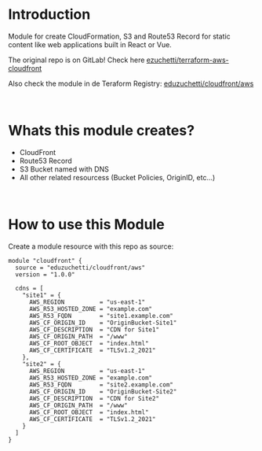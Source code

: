 # Introduction 
Module for create CloudFormation, S3 and Route53 Record for static content like web applications built in React or Vue.

The original repo is on GitLab! Check here [ezuchetti/terraform-aws-cloudfront](https://gitlab.com/ezuchetti/terraform-aws-cloudfront)

Also check the module in de Teraform Registry: [eduzuchetti/cloudfront/aws](https://registry.terraform.io/modules/eduzuchetti/cloudfront/aws)

<br>

# Whats this module creates?
- CloudFront
- Route53 Record
- S3 Bucket named with DNS
- All other related resourcess (Bucket Policies, OriginID, etc...)

<br>

# How to use this Module
Create a module resource with this repo as source:
```
module "cloudfront" {
  source = "eduzuchetti/cloudfront/aws"
  version = "1.0.0"

  cdns = [
    "site1" = {
      AWS_REGION          = "us-east-1"
      AWS_R53_HOSTED_ZONE = "example.com"
      AWS_R53_FQDN        = "site1.example.com"
      AWS_CF_ORIGIN_ID    = "OriginBucket-Site1"
      AWS_CF_DESCRIPTION  = "CDN for Site1"
      AWS_CF_ORIGIN_PATH  = "/www"
      AWS_CF_ROOT_OBJECT  = "index.html"
      AWS_CF_CERTIFICATE  = "TLSv1.2_2021"
    },
    "site2" = {
      AWS_REGION          = "us-east-1"
      AWS_R53_HOSTED_ZONE = "example.com"
      AWS_R53_FQDN        = "site2.example.com"
      AWS_CF_ORIGIN_ID    = "OriginBucket-Site2"
      AWS_CF_DESCRIPTION  = "CDN for Site2"
      AWS_CF_ORIGIN_PATH  = "/www"
      AWS_CF_ROOT_OBJECT  = "index.html"
      AWS_CF_CERTIFICATE  = "TLSv1.2_2021"
    }
  ]
}
